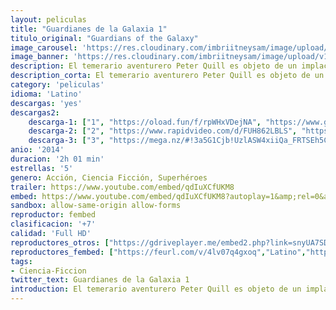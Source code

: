 ```yaml
---
layout: peliculas
title: "Guardianes de la Galaxia 1"
titulo_original: "Guardians of the Galaxy"
image_carousel: 'https://res.cloudinary.com/imbriitneysam/image/upload/v1543030205/guardianes-poster-min.jpg'
image_banner: 'https://res.cloudinary.com/imbriitneysam/image/upload/v1543030207/guardianes1-banner-min.jpg'
description: El temerario aventurero Peter Quill es objeto de un implacable cazarrecompensas después de robar una misteriosa esfera codiciada por Ronan, un poderoso villano cuya ambición amenaza todo el universo. Para poder escapar del incansable Ronan, Quill se ve obligado a pactar una complicada tregua con un cuarteto de disparatados inadaptados, Rocket, un mapache armado con un rifle, Groot, un humanoide con forma de árbol, la letal y enigmática Gamora y el vengativo Drax the Destroyer.
description_corta: El temerario aventurero Peter Quill es objeto de un implacable cazarrecompensas después de robar una misteriosa esfera codiciada por Ronan, un poderoso villano cuya ambición amenaza todo el universo. Para poder escapar del incansable...
category: 'peliculas'
idioma: 'Latino'
descargas: 'yes'
descargas2:
    descarga-1: ["1", "https://oload.fun/f/rpWHxVDejNA", "https://www.google.com/s2/favicons?domain=openload.co","OpenLoad","https://res.cloudinary.com/imbriitneysam/image/upload/v1541473684/mexico.png", "Latino", "Full HD"]
    descarga-2: ["2", "https://www.rapidvideo.com/d/FUH862LBLS", "https://www.google.com/s2/favicons?domain=www.rapidvideo.com","RapidVideo","https://res.cloudinary.com/imbriitneysam/image/upload/v1541473684/mexico.png", "Latino", "Full HD"]
    descarga-3: ["3", "https://mega.nz/#!3a5G1Cjb!UzlASW4xiiQa_FRTSEh5CtwNhb0kUj5wwaAnna6gf9M", "https://www.google.com/s2/favicons?domain=mega.nz","Mega","https://res.cloudinary.com/imbriitneysam/image/upload/v1541473684/mexico.png", "Latino", "Full HD"]
anio: '2014'
duracion: '2h 01 min'
estrellas: '5'
genero: Acción, Ciencia Ficción, Superhéroes
trailer: https://www.youtube.com/embed/qdIuXCfUKM8
embed: https://www.youtube.com/embed/qdIuXCfUKM8?autoplay=1&amp;rel=0&amp;hd=1&border=0&wmode=opaque&enablejsapi=1&modestbranding=1&controls=1&showinfo=0
sandbox: allow-same-origin allow-forms
reproductor: fembed
clasificacion: '+7'
calidad: 'Full HD'
reproductores_otros: ["https://gdriveplayer.me/embed2.php?link=snyUA7SDYrCuwiJCarLzwgrYk7Iw2iz%252FDnFklrtndJHT7M8kEE%252F3sX9qmUdDdlJC8lnAe9OdMeDBT47gS7E%252FLTzFzo8ZSI6IrC25xfFCnXB%252Fgz4SkLk91AIdAdDIEbqLISXE43Pd7%252BHxK4THbq9bNSVqM5KDQrWE9skQkv1dxassG0ge0buFwXTct1VqbwE3juts4g%252BR879E7pDKLsdbrN","Latino","https://streampelis.info/public/dist/index.html?id=119b9b19e903d5bd0924e32fa7753edb","Latino","https://www.zembed.to/public/dist/asteroid.html?id=c13f63de557efe2868a8a07797ea91c1&title=Guardians%20of%20the%20Galaxy","Latino","https://api.cuevana3.io/stream/index.php?file=ek5lbm9xYWNrS0xYMTZLa2xNbkdvY3ZTb3BtZng4TGp6ZFpobGFMUGtPTFJ5SnFUWU5MSzZkUFhZR1JwbTVha25KR1VvcVBWMGVMWWtaYWhvSkhFNlphVFpHZG1tcExmMkpHZ29tYz0","Latino","https://movcloud.net/embed/ea-95tYzzhXE","Latino","https://mstream.press/tm8e2xk8jwt8","Latino"]
reproductores_fembed: ["https://feurl.com/v/4lv07q4gxoq","Latino","https://feurl.com/v/1lo6w0m1lv5","Latino"]
tags:
- Ciencia-Ficcion
twitter_text: Guardianes de la Galaxia 1
introduction: El temerario aventurero Peter Quill es objeto de un implacable cazarrecompensas después de robar una misteriosa esfera codiciada por Ronan, un poderoso villano cuya ambición amenaza todo el universo. Para poder escapar del incansable...
---
```












